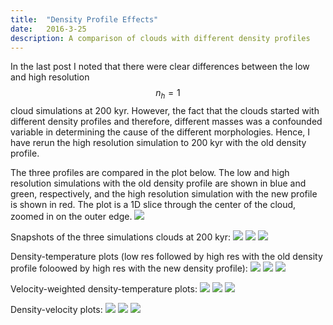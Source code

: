 ```yaml
---
title:  "Density Profile Effects"
date:   2016-3-25
description: A comparison of clouds with different density profiles 
---
```


In the last post I noted that there were clear differences between the 
low and high resolution $$n_h = 1$$ cloud simulations at 200 kyr. However,
the fact that the clouds started with different density profiles and therefore,
different masses was a confounded variable in determining the cause of the
different morphologies. Hence, I have rerun the high resolution simulation 
to 200 kyr with the old density profile. 

The three profiles are compared in the plot below. The low and high resolution
simulations with the old density profile are shown in blue and green, respectively,
and the high resolution simulation with the new profile is shown in red. The plot is
a 1D slice through the center of the cloud, zoomed in on the outer edge.
<img src="{{ site.url }}assets/images/density_profiles.png">


Snapshots of the three simulations clouds at 200 kyr:
<img src="{{ site.url }}assets/images/swn1_lowres_200.png">
<img src="{{ site.url }}assets/images/swn1_highres_200.png">
<img src="{{ site.url }}assets/images/swn1_highres_old_200.png">


Density-temperature plots (low res followed by high res with the old
density profile foloowed by high res with the new density profile):
<img src="{{ site.url }}assets/images/swn1_lowres_nT_200.png">
<img src="{{ site.url }}assets/images/swn1_highres_old_nT_20.png">
<img src="{{ site.url }}assets/images/swn1_highres_nT_20.png">

Velocity-weighted density-temperature plots:
<img src="{{ site.url }}assets/images/swn1_lowres_nvT_200.png">
<img src="{{ site.url }}assets/images/swn1_highres_old_nvT_20.png">
<img src="{{ site.url }}assets/images/swn1_highres_nvT_20.png">

Density-velocity plots:
<img src="{{ site.url }}assets/images/swn1_lowres_nv_200.png">
<img src="{{ site.url }}assets/images/swn1_highres_old_nv_20.png">
<img src="{{ site.url }}assets/images/swn1_highres_nv_20.png">


